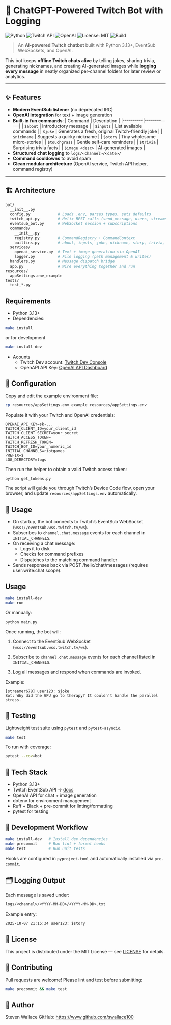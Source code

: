 # 🎥 ChatGPT-Powered Twitch Bot with Logging

![Python](https://img.shields.io/badge/Python-3.13+-blue)
![Twitch API](https://img.shields.io/badge/Twitch-EventSub-purple)
![OpenAI](https://img.shields.io/badge/OpenAI-API-orange)
![License: MIT](https://img.shields.io/badge/License-MIT-green)
![Build](https://img.shields.io/badge/Status-Ready--to--Run-success)

> An **AI-powered Twitch chatbot** built with Python 3.13+, EventSub WebSockets, and OpenAI.

This bot keeps **offline Twitch chats alive** by telling jokes, sharing trivia, generating nicknames, and creating AI-generated images while **logging every message** in neatly organized per-channel folders for later review or analytics.

---

## ✨ Features

- **Modern EventSub listener** (no deprecated IRC)
- **OpenAI integration** for text + image generation
- **Built-in fun commands**:
  | Command | Description |
  |----------|-------------|
  | `$about` | Introductory message |
  | `$inputs` | List available commands |
  | `$joke` | Generates a fresh, original Twitch-friendly joke |
  | `$nickname` | Suggests a quirky nickname |
  | `$story` | Tiny wholesome micro-stories |
  | `$touchgrass` | Gentle self-care reminders |
  | `$trivia` | Surprising trivia facts |
  | `$image <desc>` | AI-generated images |
- **Structured chat logging** to `logs/<channel>/<date>/`
- **Command cooldowns** to avoid spam
- **Clean modular architecture** (OpenAI service, Twitch API helper, command registry)

---

## 🏗️ Architecture

```bash
bot/
  __init__.py
  config.py            # Loads .env, parses types, sets defaults
  twitch_api.py        # Helix REST calls (send_message, users, streams)
  eventsub_bot.py      # WebSocket session + subscriptions
  commands/
    __init__.py
    registry.py        # CommandRegistry + CommandContext
    builtins.py        # about, inputs, joke, nickname, story, trivia, image
  services/
    openai_service.py  # Text + image generation via OpenAI
    logger.py          # File logging (path management & writes)
  handlers.py          # Message dispatch bridge
  app.py               # Wire everything together and run
resources/
  appSettings.env_example
tests/
  test_*.py
```

## Requirements

- Python 3.13+
- Dependencies:

```bash
make install
```

or for development

```bash
make install-dev
```

- Acounts
  - Twitch Dev account: [Twitch Dev Console](https://dev.twitch.tv/console/apps)
  - OpenAPI API Key: [OpenAI API Dashboard](https://platform.openai.com/api-keys)

## 🔑 Configuration

Copy and edit the example environment file:

```bash
cp resources/appSettings.env_example resources/appSettings.env
```

Populate it with your Twitch and OpenAI credentials:

```env
OPENAI_API_KEY=sk-...
TWITCH_CLIENT_ID=your_client_id
TWITCH_CLIENT_SECRET=your_secret
TWITCH_ACCESS_TOKEN=
TWITCH_REFRESH_TOKEN=
TWITCH_BOT_ID=your_numeric_id
INITIAL_CHANNELS=riotgames
PREFIX=$
LOG_DIRECTORY=logs
```

Then run the helper to obtain a valid Twitch access token:

```bash
python get_tokens.py
```

The script will guide you through Twitch’s Device Code flow, open your browser, and update `resources/appSettings.env` automatically.

## 🚀 Usage

- On startup, the bot connects to Twitch’s EventSub WebSocket (`wss://eventsub.wss.twitch.tv/ws`).
- Subscribes to `channel.chat.message` events for each channel in `INITIAL_CHANNELS`.
- On receiving a chat message:
  - Logs it to disk
  - Checks for command prefixes
  - Dispatches to the matching command handler
- Sends responses back via POST /helix/chat/messages (requires user:write:chat scope).

## Usage

```bash
make install-dev
make run
```

Or manually:

```bash
python main.py
```

Once running, the bot will:

1. Connect to the EventSub WebSocket (`wss://eventsub.wss.twitch.tv/ws`).

2. Subscribe to `channel.chat.message` events for each channel listed in `INITIAL_CHANNELS`.

3. Log all messages and respond when commands are invoked.

Example:

```text
[streamer678] user123: $joke
Bot: Why did the GPU go to therapy? It couldn't handle the parallel stress.
```

## 🧪 Testing

Lightweight test suite using `pytest` and `pytest-asyncio`.

```bash
make test
```

To run with coverage:

```bash
pytest --cov=bot
```

## 🧰 Tech Stack

- Python 3.13+
- Twitch EventSub API → [docs](https://dev.twitch.tv/docs/eventsub)
- OpenAI API for chat + image generation
- dotenv for environment management
- Ruff + Black + pre-commit for linting/formatting
- pytest for testing

## 🧩 Development Workflow

```bash
make install-dev   # Install dev dependencies
make precommit     # Run lint + format hooks
make test          # Run unit tests
```

Hooks are configured in `pyproject.toml` and automatically installed via `pre-commit`.

## 🗂️ Logging Output

Each message is saved under:

```txt
logs/<channel>/<YYYY-MM-DD>/<YYYY-MM-DD>.txt
```

Example entry:

```txt
2025-10-07 21:15:34 user123: $story
```

## 🪪 License

This project is distributed under the MIT License — see [LICENSE](./LICENSE) for details.

## 🤝 Contributing

Pull requests are welcome!
Please lint and test before submitting:

```bash
make precommit && make test
```

## 🧠 Author

Steven Wallace
GitHub: https://www.github.com/swallace100
